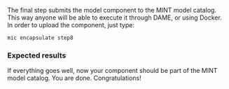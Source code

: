 The final step submits the model component to the MINT model catalog. This way anyone will be able to execute it through DAME, or using Docker. In order to upload the component, just type:

`mic encapsulate step8`


### Expected results 
If everything goes well, now your component should be part of the MINT model catalog. You are done. Congratulations!
